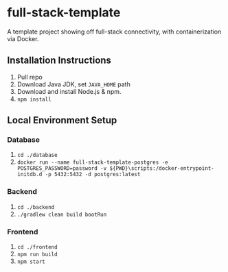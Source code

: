 # full-stack-template
A template project showing off full-stack connectivity, with containerization via Docker.

## Installation Instructions
1. Pull repo
2. Download Java JDK, set `JAVA_HOME` path
3. Download and install Node.js & npm.
4. `npm install`

## Local Environment Setup
### Database
1. `cd ./database`
2. `docker run --name full-stack-template-postgres -e POSTGRES_PASSWORD=password -v ${PWD}\scripts:/docker-entrypoint-initdb.d -p 5432:5432 -d postgres:latest`

### Backend
1. `cd ./backend`
2. `./gradlew clean build bootRun`

### Frontend
1. `cd ./frontend`
2. `npm run build`
3. `npm start`
